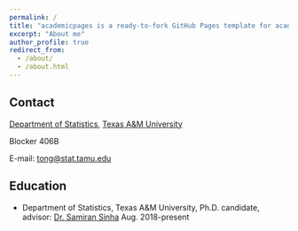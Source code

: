 ```yaml
---
permalink: /
title: "academicpages is a ready-to-fork GitHub Pages template for academic personal websites"
excerpt: "About me"
author_profile: true
redirect_from: 
  - /about/
  - /about.html
---
```


## Contact
[Department of Statistics](https://stat.tamu.edu/), [Texas A&M University](https://www.tamu.edu/) 

Blocker 406B

E-mail: tong@stat.tamu.edu

## Education
* Department of Statistics, Texas A&M University, Ph.D. candidate, advisor: [Dr. Samiran Sinha](https://stat.tamu.edu/~sinha/index.html) Aug. 2018-present


